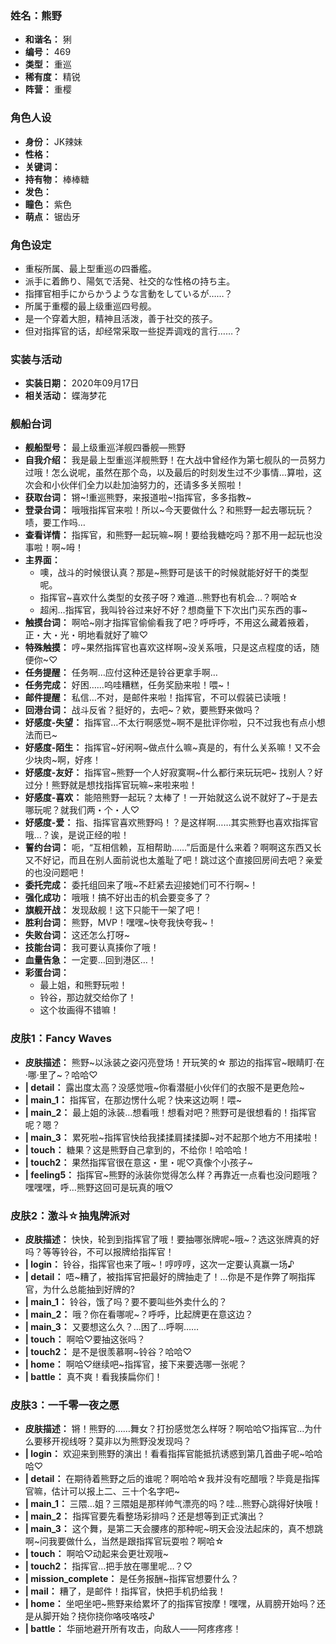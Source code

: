 ### 姓名：熊野
* **和谐名：** 猁
* **编号：** 469
* **类型：** 重巡
* **稀有度：** 精锐
* **阵营：** 重樱


### 角色人设
* **身份：** JK辣妹
* **性格：** 
* **关键词：** 
* **持有物：** 棒棒糖
* **发色：** 
* **瞳色：** 紫色
* **萌点：** 锯齿牙


### 角色设定
* 重桜所属、最上型重巡の四番艦。
* 派手に着飾り、陽気で活発、社交的な性格の持ち主。
* 指揮官相手にからかうような言動をしているが……？
* 所属于重樱的最上级重巡四号舰。
* 是一个穿着大胆，精神且活泼，善于社交的孩子。
* 但对指挥官的话，却经常采取一些捉弄调戏的言行……？


### 实装与活动
* **实装日期：** 2020年09月17日
* **相关活动：** 蝶海梦花


### 舰船台词
* **舰船型号：** 最上级重巡洋舰四番舰—熊野
* **自我介绍：** 我是最上型重巡洋舰熊野！在大战中曾经作为第七舰队的一员努力过哦！怎么说呢，虽然在那个岛，以及最后的时刻发生过不少事情…算啦，这次会和小伙伴们全力以赴加油努力的，还请多多关照啦！
* **获取台词：** 锵~!重巡熊野，来报道啦~!指挥官，多多指教~
* **登录台词：** 哦哦指挥官来啦！所以~今天要做什么？和熊野一起去哪玩玩？啧，要工作吗…
* **查看详情：** 指挥官，和熊野一起玩嘛~啊！要给我糖吃吗？那不用一起玩也没事啦！啊~呣！
* **主界面：**
  * 噢，战斗的时候很认真？那是~熊野可是该干的时候就能好好干的类型呢。
  * 指挥官~喜欢什么类型的女孩子呀？难道…熊野也有机会…？啊哈☆
  * 超闲…指挥官，我叫铃谷过来好不好？想商量下下次出门买东西的事~
* **触摸台词：** 啊哈~刚才指挥官偷偷看我了吧？呼呼呼，不用这么藏着掖着，正・大・光・明地看就好了嘛♡
* **特殊触摸：** 哼~果然指挥官也喜欢这样啊~没关系哦，只是这点程度的话，随便你~♡
* **任务提醒：** 任务啊…应付这种还是铃谷更拿手啊…
* **任务完成：** 好困……呜哇糟糕，任务奖励来啦！喂~！
* **邮件提醒：** 私信…不对，是邮件来啦！指挥官，不可以假装已读哦！
* **回港台词：** 战斗反省？挺好的，去吧~？欸，要熊野来做吗？
* **好感度-失望：** 指挥官…不太行啊感觉~啊不是批评你啦，只不过我也有点小想法而已~
* **好感度-陌生：** 指挥官~好闲啊~做点什么嘛~真是的，有什么关系嘛！又不会少块肉~啊，好疼！
* **好感度-友好：** 指挥官~熊野一个人好寂寞啊~什么都行来玩玩吧~ 找别人？好过分！熊野就是想找指挥官玩嘛~来啦来啦！
* **好感度-喜欢：** 能陪熊野一起玩？太棒了！一开始就这么说不就好了~于是去哪玩呢？就我们两・个・人♡
* **好感度-爱：** 指、指挥官喜欢熊野吗！？是这样啊……其实熊野也喜欢指挥官哦…？诶，是说正经的啦！
* **誓约台词：** 呃，“互相信赖，互相帮助……”后面是什么来着？啊啊这东西又长又不好记，而且在别人面前说也太羞耻了吧！跳过这个直接回房间去吧？亲爱的也没问题吧！
* **委托完成：** 委托组回来了哦~不赶紧去迎接她们可不行啊~！
* **强化成功：** 哦哦！搞不好出击的机会要变多了？
* **旗舰开战：** 发现敌舰！这下只能干一架了吧！
* **胜利台词：** 熊野，MVP！嘿嘿~快夸我快夸我~！
* **失败台词：** 这还怎么打呀~
* **技能台词：** 我可要认真揍你了哦！
* **血量告急：** 一定要…回到港区…！
* **彩蛋台词：**
  * 最上姐，和熊野玩啦！
  * 铃谷，那边就交给你了！
  * 这个妆画得不错嘛！


### 皮肤1：Fancy Waves
* **皮肤描述：** 熊野~以泳装之姿闪亮登场！开玩笑的☆ 那边的指挥官~眼睛盯·在·哪·里了~？哈哈♡
* **| detail：** 露出度太高？没感觉哦~你看潜艇小伙伴们的衣服不是更危险~
* **| main_1：** 指挥官，在那边愣什么呢？快来这边啊！喂~
* **| main_2：** 最上姐的泳装…想看哦！想看对吧？熊野可是很想看的！指挥官呢？嗯？
* **| main_3：** 累死啦~指挥官快给我揉揉肩揉揉脚~对不起那个地方不用揉啦！
* **| touch：** 糖果？这是熊野自己拿到的，不给你！哈哈哈！
* **| touch2：** 果然指挥官很在意这・里・呢♡真像个小孩子~
* **| feeling5：** 指挥官~熊野的泳装你觉得怎么样？再靠近一点看也没问题哦？嘿嘿嘿，呼…熊野这回可是玩真的哦♡


### 皮肤2：激斗☆抽鬼牌派对
* **皮肤描述：** 快快，轮到到指挥官了哦！要抽哪张牌呢~哦~？选这张牌真的好吗？等等铃谷，不可以报牌给指挥官！
* **| login：** 铃谷，指挥官也来了哦~！哼哼哼，这次一定要认真赢一场♪
* **| detail：** 唔~糟了，被指挥官把最好的牌抽走了！…你是不是作弊了啊指挥官，为什么总能抽到好牌的?
* **| main_1：** 铃谷，饿了吗？要不要叫些外卖什么的？
* **| main_2：** 哦？你在看哪呢~？呼呼，比起牌更在意这边？
* **| main_3：** 又要想这么久？…困了…呼啊……
* **| touch：** 啊哈♡要抽这张吗？
* **| touch2：** 是不是很羡慕啊~铃谷？哈哈♡
* **| home：** 啊哈♡继续吧~指挥官，接下来要选哪一张呢？
* **| battle：** 真不爽！看我揍扁你们！


### 皮肤3：一千零一夜之愿
* **皮肤描述：** 锵！熊野的……舞女？打扮感觉怎么样呀？啊哈哈♡指挥官…为什么要移开视线呀？莫非以为熊野没发现吗？
* **| login：** 欢迎来到熊野的演出！看看指挥官能抵抗诱惑到第几首曲子呢~哈哈哈♡
* **| detail：** 在期待着熊野之后的谁呢？啊哈哈☆我并没有吃醋哦？毕竟是指挥官嘛，估计可以报上二、三十个名字吧~
* **| main_1：** 三隈…姐？三隈姐是那样帅气漂亮的吗？哇…熊野心跳得好快哦！
* **| main_2：** 指挥官要先看整场彩排吗？还是想等到正式演出？
* **| main_3：** 这个舞，是第二天会腰疼的那种呢~明天会没法起床的，真不想跳啊~问我要做什么，当然是跟指挥官玩耍啦？啊哈☆
* **| touch：** 啊哈♡动起来会更壮观哦~
* **| touch2：** 指挥官…把手放在哪里呢…？♡
* **| mission_complete：** 是任务报酬~指挥官想要什么？
* **| mail：** 糟了，是邮件！指挥官，快把手机扔给我！
* **| home：** 坐吧坐吧~熊野来给累坏了的指挥官按摩！嘿嘿，从肩膀开始吗？还是从脚开始？挠你挠你咯吱咯吱♪
* **| battle：** 华丽地避开所有攻击，向敌人——阿疼疼疼！
